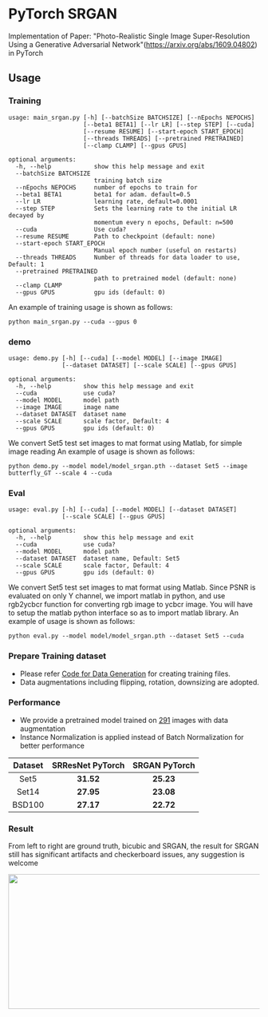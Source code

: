 # PyTorch SRGAN
Implementation of Paper: "Photo-Realistic Single Image Super-Resolution Using a Generative Adversarial Network"(https://arxiv.org/abs/1609.04802) in PyTorch

## Usage
### Training
```
usage: main_srgan.py [-h] [--batchSize BATCHSIZE] [--nEpochs NEPOCHS]
                     [--beta1 BETA1] [--lr LR] [--step STEP] [--cuda]
                     [--resume RESUME] [--start-epoch START_EPOCH]
                     [--threads THREADS] [--pretrained PRETRAINED]
                     [--clamp CLAMP] [--gpus GPUS]

optional arguments:
  -h, --help            show this help message and exit
  --batchSize BATCHSIZE
                        training batch size
  --nEpochs NEPOCHS     number of epochs to train for
  --beta1 BETA1         beta1 for adam. default=0.5
  --lr LR               learning rate, default=0.0001
  --step STEP           Sets the learning rate to the initial LR decayed by
                        momentum every n epochs, Default: n=500
  --cuda                Use cuda?
  --resume RESUME       Path to checkpoint (default: none)
  --start-epoch START_EPOCH
                        Manual epoch number (useful on restarts)
  --threads THREADS     Number of threads for data loader to use, Default: 1
  --pretrained PRETRAINED
                        path to pretrained model (default: none)
  --clamp CLAMP
  --gpus GPUS           gpu ids (default: 0)

```
An example of training usage is shown as follows:
```
python main_srgan.py --cuda --gpus 0
```

### demo
```
usage: demo.py [-h] [--cuda] [--model MODEL] [--image IMAGE]
               [--dataset DATASET] [--scale SCALE] [--gpus GPUS]

optional arguments:
  -h, --help         show this help message and exit
  --cuda             use cuda?
  --model MODEL      model path
  --image IMAGE      image name
  --dataset DATASET  dataset name
  --scale SCALE      scale factor, Default: 4
  --gpus GPUS        gpu ids (default: 0)
```
We convert Set5 test set images to mat format using Matlab, for simple image reading
An example of usage is shown as follows:
```
python demo.py --model model/model_srgan.pth --dataset Set5 --image butterfly_GT --scale 4 --cuda
```

### Eval
```
usage: eval.py [-h] [--cuda] [--model MODEL] [--dataset DATASET]
               [--scale SCALE] [--gpus GPUS]

optional arguments:
  -h, --help         show this help message and exit
  --cuda             use cuda?
  --model MODEL      model path
  --dataset DATASET  dataset name, Default: Set5
  --scale SCALE      scale factor, Default: 4
  --gpus GPUS        gpu ids (default: 0)
```
We convert Set5 test set images to mat format using Matlab. Since PSNR is evaluated on only Y channel, we import matlab in python, and use rgb2ycbcr function for converting rgb image to ycbcr image. You will have to setup the matlab python interface so as to import matlab library. 
An example of usage is shown as follows:
```
python eval.py --model model/model_srgan.pth --dataset Set5 --cuda
```

### Prepare Training dataset
  - Please refer [Code for Data Generation](https://github.com/twtygqyy/pytorch-SRResNet/tree/master/data) for creating training files.
  - Data augmentations including flipping, rotation, downsizing are adopted.

### Performance
  - We provide a pretrained model trained on [291](http://cv.snu.ac.kr/research/VDSR/train_data.zip) images with data augmentation
  - Instance Normalization is applied instead of Batch Normalization for better performance
  
| Dataset   | SRResNet PyTorch| SRGAN PyTorch|
| :--------:|:---------------:|:------------:|
| Set5      | **31.52**       |    **25.23** |
| Set14     | **27.95**       |    **23.08** |
| BSD100    | **27.17**       |    **22.72** |

### Result
From left to right are ground truth, bicubic and SRGAN, the result for SRGAN still has significant artifacts and checkerboard issues, any suggestion is welcome
<p>
  <img src='backup_models/RES/result/result_srgan.png' height='270' width='700'/>
</p>